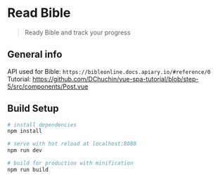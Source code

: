 # Read Bible

> Ready Bible and track your progress

## General info
API used for Bible: `https://bibleonline.docs.apiary.io/#reference/0`
Tutorial: https://github.com/DChuchin/vue-spa-tutorial/blob/step-5/src/components/Post.vue

## Build Setup

``` bash
# install dependencies
npm install

# serve with hot reload at localhost:8080
npm run dev

# build for production with minification
npm run build
```
